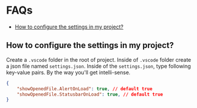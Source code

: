 # FAQs

- [How to configure the settings in my project?](#how-to-configure-the-settings-in-my-project)

## How to configure the settings in my project?

Create a `.vscode` folder in the root of project. Inside of `.vscode` folder create a json file named `settings.json`.
Inside of the `settings.json`, type following key-value pairs. By the way you'll get intelli-sense.

```json
{
    "showOpenedFile.AlertOnLoad": true, // default true
    "showOpenedFile.StatusbarOnLoad": true, // default true
}
```